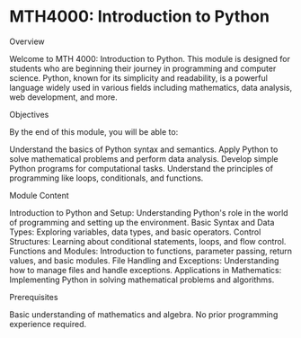 # MTH4000: Introduction to Python 
Overview

Welcome to MTH 4000: Introduction to Python. This module is designed for students who are beginning their journey in programming and computer science. Python, known for its simplicity and readability, is a powerful language widely used in various fields including mathematics, data analysis, web development, and more.

Objectives

By the end of this module, you will be able to:

Understand the basics of Python syntax and semantics.
Apply Python to solve mathematical problems and perform data analysis.
Develop simple Python programs for computational tasks.
Understand the principles of programming like loops, conditionals, and functions.

Module Content

Introduction to Python and Setup: Understanding Python's role in the world of programming and setting up the environment.
Basic Syntax and Data Types: Exploring variables, data types, and basic operators.
Control Structures: Learning about conditional statements, loops, and flow control.
Functions and Modules: Introduction to functions, parameter passing, return values, and basic modules.
File Handling and Exceptions: Understanding how to manage files and handle exceptions.
Applications in Mathematics: Implementing Python in solving mathematical problems and algorithms.

Prerequisites

Basic understanding of mathematics and algebra.
No prior programming experience required.

